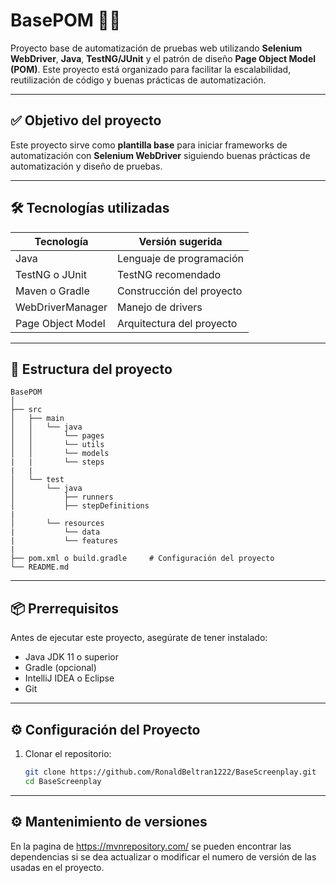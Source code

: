 # BasePOM 🔧🚀
Proyecto base de automatización de pruebas web utilizando **Selenium WebDriver**, **Java**, **TestNG/JUnit** y el patrón de diseño **Page Object Model (POM)**. Este proyecto está organizado para facilitar la escalabilidad, reutilización de código y buenas prácticas de automatización.

---

## ✅ Objetivo del proyecto
Este proyecto sirve como **plantilla base** para iniciar frameworks de automatización con **Selenium WebDriver** siguiendo buenas prácticas de automatización y diseño de pruebas.

---

## 🛠️ Tecnologías utilizadas

| Tecnología        | Versión sugerida |
|------------------|------------------|
| Java             | Lenguaje de programación     |
| TestNG o JUnit   | TestNG recomendado |
| Maven o Gradle   | Construcción del proyecto |
| WebDriverManager | Manejo de drivers |
| Page Object Model | Arquitectura del proyecto |

---

## 📁 Estructura del proyecto

    BasePOM
    │
    ├── src
    │   ├── main
    │   │   └── java
    │   │       └── pages         
    │   │       └── utils         
    │   │       └── models
    |   |       └── steps 
    |   |      
    │   └── test
    │       └── java
    │           ├── runners          
    │           ├── stepDefinitions          
    |
    │       └── resources
    |           └── data
    |           └── features
    |
    ├── pom.xml o build.gradle     # Configuración del proyecto
    └── README.md

---

## 📦 Prerrequisitos

Antes de ejecutar este proyecto, asegúrate de tener instalado:

- Java JDK 11 o superior 
- Gradle (opcional)
- IntelliJ IDEA o Eclipse
- Git

---

## ⚙️ Configuración del Proyecto

1. Clonar el repositorio:
   ```bash
   git clone https://github.com/RonaldBeltran1222/BaseScreenplay.git
   cd BaseScreenplay

---

## ⚙️ Mantenimiento de versiones

En la pagina de https://mvnrepository.com/ se pueden encontrar las dependencias si se dea actualizar o modificar el numero de versión de las usadas en el proyecto.

